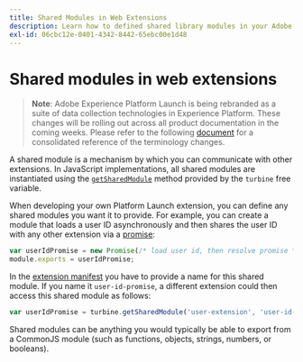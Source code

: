 ```yaml
---
title: Shared Modules in Web Extensions
description: Learn how to defined shared library modules in your Adobe Experience Platform Launch web extensions.
exl-id: 06cbc12e-0401-4342-8442-65ebc00e1d48
---
```

# Shared modules in web extensions

>**Note**: Adobe Experience Platform Launch is being rebranded as a suite of data collection technologies in Experience Platform. These changes will be rolling out across all product documentation in the coming weeks. Please refer to the following [document](/help/launch-name-updates.md) for a consolidated reference of the terminology changes.

A shared module is a mechanism by which you can communicate with other extensions. In JavaScript implementations, all shared modules are instantiated using the [`getSharedModule`](../turbine.md#shared) method provided by the `turbine` free variable.

When developing your own Platform Launch extension, you can define any shared modules you want it to provide. For example, you can create a module that loads a user ID asynchronously and then shares the user ID with any other extension via a [promise](https://developer.mozilla.org/en-US/docs/Web/JavaScript/Reference/Global_Objects/Promise):

```javascript
var userIdPromise = new Promise(/* load user id, then resolve promise */);
module.exports = userIdPromise;
```

In the [extension manifest](../manifest.md) you have to provide a name for this shared module. If you name it `user-id-promise`, a different extension could then access this shared module as follows:

```javascript
var userIdPromise = turbine.getSharedModule('user-extension', 'user-id-promise');
```

Shared modules can be anything you would typically be able to export from a CommonJS module (such as functions, objects, strings, numbers, or booleans).
